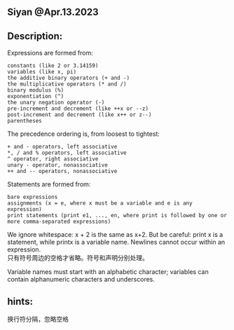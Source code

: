 
## Siyan @Apr.13.2023
## Description:  
Expressions are formed from:

    constants (like 2 or 3.14159)
    variables (like x, pi)
    the additive binary operators (+ and -)
    the multiplicative operators (* and /)
    binary modulus (%)
    exponentiation (^)
    the unary negation operator (-)
    pre-increment and decrement (like ++x or --z)
    post-increment and decrement (like x++ or z--)
    parentheses

The precedence ordering is, from loosest to tightest:

    + and - operators, left associative
    *, / and % operators, left associative
    ^ operator, right associative
    unary - operator, nonassociative
    ++ and -- operators, nonassociative


Statements are formed from:

    bare expressions
    assignments (x = e, where x must be a variable and e is any expression)
    print statements (print e1, ..., en, where print is followed by one or more comma-separated expressions)


We ignore whitespace: x + 2 is the same as x+2. But be careful: print x is a statement, while printx is a variable name. Newlines cannot occur within an expression.  
只有符号周边的空格才省略。符号和声明分别处理。  

Variable names must start with an alphabetic character; variables can contain alphanumeric characters and underscores.  




## hints:

换行符分隔，忽略空格
